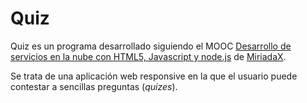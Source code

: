 # Quiz

Quiz es un programa desarrollado siguiendo el MOOC [Desarrollo de servicios en la nube con HTML5, Javascript y node.js](https://www.miriadax.net/web/javascript-node-js) de [MiriadaX](https://www.miriadax.net/).

Se trata de una aplicación web responsive en la que el usuario puede contestar a sencillas preguntas (_quizes_).